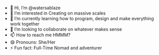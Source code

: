 - 👋 Hi, I’m @watersablaze
- 👀 I’m interested in Creating on massive scales 
- 🌱 I’m currently learning how to program, design and make everything work together 
- 💞️ I’m looking to collaborate on whatever makes sense 
- 📫 How to reach me HMMM? 
- 😄 Pronouns: She/Her
- ⚡ Fun fact: Full-Time Nomad and adventurer

<!---
watersablaze/watersablaze is a ✨ special ✨ repository because its `README.md` (this file) appears on your GitHub profile.
You can click the Preview link to take a look at your changes.
--->
